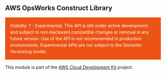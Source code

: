 ## AWS OpsWorks Construct Library
<div class="stability_label"
     style="background-color: #EC5315; color: white !important; margin: 0 0 1rem 0; padding: 1rem; line-height: 1.5;">
  Stability: 1 - Experimental. This API is still under active development and subject to non-backward
  compatible changes or removal in any future version. Use of the API is not recommended in production
  environments. Experimental APIs are not subject to the Semantic Versioning model.
</div>

This module is part of the [AWS Cloud Development Kit](https://github.com/awslabs/aws-cdk) project.
